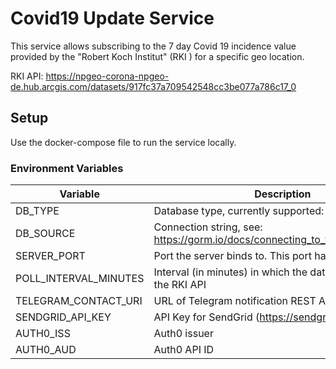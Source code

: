 # Covid19 Update Service

This service allows subscribing to the 7 day Covid 19 incidence value provided by the "Robert Koch Institut" (RKI
) for a specific geo location.

RKI API: https://npgeo-corona-npgeo-de.hub.arcgis.com/datasets/917fc37a709542548cc3be077a786c17_0

## Setup

Use the docker-compose file to run the service locally.

### Environment Variables

|  Variable   | Description |
|-------------|-------------|
|   DB_TYPE   | Database type, currently supported: `sqlite3` and `mysql` |
|  DB_SOURCE  | Connection string, see: https://gorm.io/docs/connecting_to_the_database.html |
| SERVER_PORT | Port the server binds to. This port has to be exposed! |
| POLL_INTERVAL_MINUTES | Interval (in minutes) in which the data is retrieved from the RKI API |
| TELEGRAM_CONTACT_URI | URL of Telegram notification REST API |
| SENDGRID_API_KEY | API Key for SendGrid (https://sendgrid.com) |
| AUTH0_ISS | Auth0 issuer |
| AUTH0_AUD | Auth0 API ID |